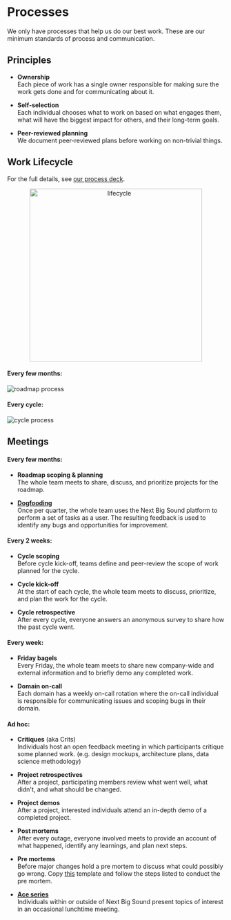 Processes
=========

We only have processes that help us do our best work. These are our minimum standards of process and communication.


Principles
----------

- **Ownership**<br>
	Each piece of work has a single owner responsible for making sure the work gets done and for communicating about it.

- **Self-selection**<br>
	Each individual chooses what to work on based on what engages them, what will have the biggest impact for others, and their long-term goals.

- **Peer-reviewed planning**<br>
	We document peer-reviewed plans before working on non-trivial things.


Work Lifecycle
--------------
For the full details, see [our process deck](https://docs.google.com/a/pandora.com/presentation/d/1NL6j6Y3SmbzNaerfObi4_jCEcyIGteEF7rYBLFWBMEw/edit?usp=sharing).

<p align="center">
	<img width="400" alt="lifecycle" src="https://cloud.githubusercontent.com/assets/1235062/15417659/5f3d3138-1e26-11e6-9726-97a86bb9448b.png">
</p>

#### Every few months:
![roadmap process](https://cloud.githubusercontent.com/assets/1235062/15429802/8a7348de-1e70-11e6-8363-249d85bc24a8.png)

#### Every cycle:
![cycle process](https://cloud.githubusercontent.com/assets/1235062/15417720/dca39f90-1e26-11e6-9e33-3ad1a7ec6129.png)


Meetings
--------

#### Every few months:

- **Roadmap scoping & planning**<br>
	The whole team meets to share, discuss, and prioritize projects for the roadmap.

- **[Dogfooding](Dogfooding.md)**<br>
	Once per quarter, the whole team uses the Next Big Sound platform to perform a set of tasks as a user. The resulting feedback is used to identify any bugs and opportunities for improvement.


#### Every 2 weeks:

- **Cycle scoping**<br>
	Before cycle kick-off, teams define and peer-review the scope of work planned for the cycle.

- **Cycle kick-off**<br>
	At the start of each cycle, the whole team meets to discuss, prioritize, and plan the work for the cycle.

- **Cycle retrospective**<br>
	After every cycle, everyone answers an anonymous survey to share how the past cycle went.


#### Every week:

- **Friday bagels**<br>
	Every Friday, the whole team meets to share new company-wide and external information and to briefly demo any completed work.

- **Domain on-call**<br>
	Each domain has a weekly on-call rotation where the on-call individual is responsible for communicating issues and scoping bugs in their domain.


#### Ad hoc:

- **Critiques** (aka Crits)<br>
	Individuals host an open feedback meeting in which participants critique some planned work. (e.g. design mockups, architecture plans, data science methodology)

- **Project retrospectives**<br>
	After a project, participating members review what went well, what didn't, and what should be changed.

- **Project demos**<br>
	After a project, interested individuals attend an in-depth demo of a completed project.

- **Post mortems**<br>
	After every outage, everyone involved meets to provide an account of what happened, identify any learnings, and plan next steps.

- **Pre mortems**<br>
  Before major changes hold a pre mortem to discuss what could possibly go wrong.  Copy [this](https://github.com/nextbigsoundinc/The-Way-We-Work/tree/master/Processes/PreMortem/PreMortem-Template.md) template and follow the steps listed to conduct the pre mortem.

- **[Ace series](https://trello.com/b/Mzusq8U8/ace-series)**<br>
	Individuals within or outside of Next Big Sound present topics of interest in an occasional lunchtime meeting.
